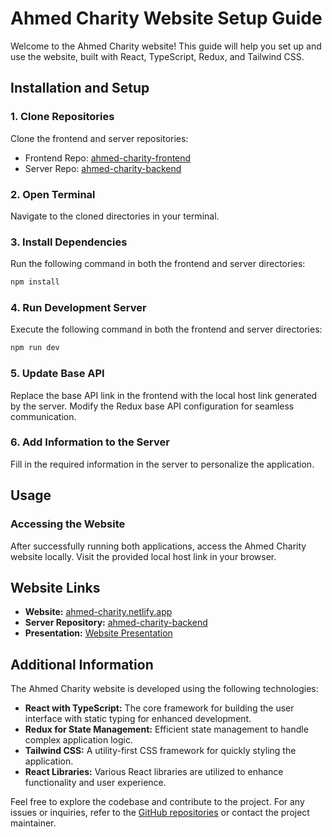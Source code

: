 # Ahmed Charity Website Setup Guide

Welcome to the Ahmed Charity website! This guide will help you set up and use the website, built with React, TypeScript, Redux, and Tailwind CSS.

## Installation and Setup

### 1. Clone Repositories

Clone the frontend and server repositories:

- Frontend Repo: [ahmed-charity-frontend](https://github.com/ShefatAhmed/ahmed-charity-frontend)
- Server Repo: [ahmed-charity-backend](https://github.com/ShefatAhmed/ahmed-charity-backend)

### 2. Open Terminal
Navigate to the cloned directories in your terminal.

### 3. Install Dependencies
Run the following command in both the frontend and server directories:

```bash
npm install
```

### 4. Run Development Server
Execute the following command in both the frontend and server directories:

```bash
npm run dev
```
### 5. Update Base API
Replace the base API link in the frontend with the local host link generated by the server. Modify the Redux base API configuration for seamless communication.

### 6. Add Information to the Server
Fill in the required information in the server to personalize the application.

## Usage
### Accessing the Website
After successfully running both applications, access the Ahmed Charity website locally. Visit the provided local host link in your browser.

## Website Links

- **Website:** [ahmed-charity.netlify.app](https://ahmed-charity.netlify.app/)
- **Server Repository:** [ahmed-charity-backend](https://github.com/ShefatAhmed/ahmed-charity-backend)
- **Presentation:** [Website Presentation](https://drive.google.com/file/d/1YCaxoCz1KNgHA0suuLxpUt01xJxn5YPR/view?usp=drive_link)

## Additional Information

The Ahmed Charity website is developed using the following technologies:

- **React with TypeScript:** The core framework for building the user interface with static typing for enhanced development.
- **Redux for State Management:** Efficient state management to handle complex application logic.
- **Tailwind CSS:** A utility-first CSS framework for quickly styling the application.
- **React Libraries:** Various React libraries are utilized to enhance functionality and user experience.

Feel free to explore the codebase and contribute to the project. For any issues or inquiries, refer to the [GitHub repositories](https://github.com/ShefatAhmed/ahmed-charity-frontend) or contact the project maintainer.
